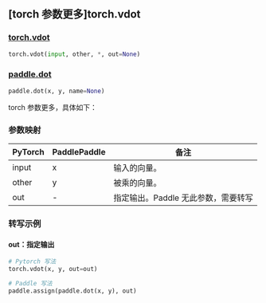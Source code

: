 ## [torch 参数更多]torch.vdot

### [torch.vdot](https://pytorch.org/docs/stable/generated/torch.vdot.html#torch.vdot)

```python
torch.vdot(input, other, *, out=None)
```

### [paddle.dot](https://www.paddlepaddle.org.cn/documentation/docs/zh/api/paddle/dot_cn.html#dot)

```python
paddle.dot(x, y, name=None)
```

torch 参数更多，具体如下：
### 参数映射

| PyTorch       | PaddlePaddle | 备注                                                   |
| ------------- | ------------ | ------------------------------------------------------ |
|  input |  x  | 输入的向量。   |
|  other |  y  | 被乘的向量。   |
|  out |  -  | 指定输出。Paddle 无此参数，需要转写   |

### 转写示例
#### out：指定输出
```python
# Pytorch 写法
torch.vdot(x, y, out=out)

# Paddle 写法
paddle.assign(paddle.dot(x, y), out)
```

